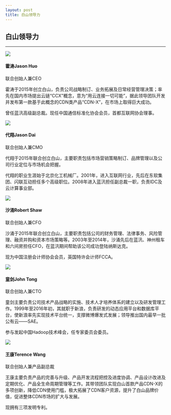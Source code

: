 ```yaml
---
layout: post
title: 白山领导力
---
```


<div class="management">
    <h2>白山领导力</h2>
    <hr>
</div>
<div class="list-management mar-b-40-sm">
    <div class="management-box">
        <img class="management-img" src="{{ site.baseurl }}public/image/management/management-01.jpg">
        <h4 class="management-h4">霍涛Jason Huo</h4>
        <p class="management-position">联合创始人兼CEO</p>
        <p class="management-p">霍涛于2015年创立白山，负责公司战略制订、业务拓展及日常经营管理决策；率先在国内市场提出云链“CCX”概念，意为“用云连接一切可能”，据此领导团队开发并发布第一款基于此概念的CDN类产品“CDN-X”，在市场上取得巨大成功。</p>
        <p class="management-p">曾任蓝汛高级副总裁。现任中国通信标准化协会会员，首都互联网协会理事。</p>
    </div>
    <div class="management-box">
        <img class="management-img" src="{{ site.baseurl }}public/image/management/management-02.png">
        <h4 class="management-h4">代翔Jason Dai</h4>
        <p class="management-position">联合创始人兼CMO</p>
        <p class="management-p">代翔于2015年联合创立白山，主要职责包括市场营销策略制订、品牌管理以及公司行业定位与市场机会把握。</p>
        <p class="management-p">代翔的职业生涯始于北京化工机械厂。2001年，进入互联网行业，先后在东软集团、闪联互动担任多个高级职位。2008年进入蓝汛担任副总裁一职，负责IDC及云计算事业部。</p>
    </div>
    <div class="management-box">
        <img class="management-img" src="{{ site.baseurl }}public/image/management/management-03.png">
        <h4 class="management-h4">沙涌Robert Shaw</h4>
        <p class="management-position">联合创始人兼CFO</p>
        <p class="management-p">沙涌于2015年联合创立白山，主要职责包括公司的财务管理、法律事务、风险管理、融资并购和资本市场策略等。2003年至2014年，沙涌先后在蓝汛、神州租车和六间房担任CFO，在蓝汛期间帮助该公司成功登陆纳斯达克。</p>
        <p class="management-p">现为中国注册会计师协会会员，英国特许会计师FCCA。</p>
    </div>
    <div class="management-box">
        <img class="management-img" src="{{ site.baseurl }}public/image/management/management-04.jpg">
        <h4 class="management-h4">童剑John Tong</h4>
        <p class="management-position">联合创始人兼CTO</p>
        <p class="management-p">童剑主要负责公司技术产品战略的实施、技术人才培养体系的建立以及研发管理工作。1999年至2016年初，其就职于新浪，负责研发的动态应用平台和数据库平台，使新浪率先实现技术平台统一，支撑微博爆发式发展；领导推出国内最早一批公有云——SAE。</p>
        <p class="management-p">参与发起中国Hadoop技术峰会，任专家委员会委员。</p>
    </div>
    <div class="management-box">
        <img class="management-img" src="{{ site.baseurl }}public/image/management/management-05.png">
        <h4 class="management-h4">王康Terence Wang</h4>
        <p class="management-position">联合创始人兼产品副总裁</p>
        <p class="management-p">王康主要负责产品的完善与升级、产品开发流程把控及进度协调、产品设计改进及定期优化、产品全生命周期管理等工作。其带领团队实现白山首款产品CDN-X的多项创新，降低CDN使用门槛，极大拓展了CDN客户资源，提升了白山品牌价值，促进整体CDN市场的扩大与发展。</p>
        <p class="management-p">现拥有三项发明专利。</p>
    </div>
    <div class="clean"></div>
</div>

